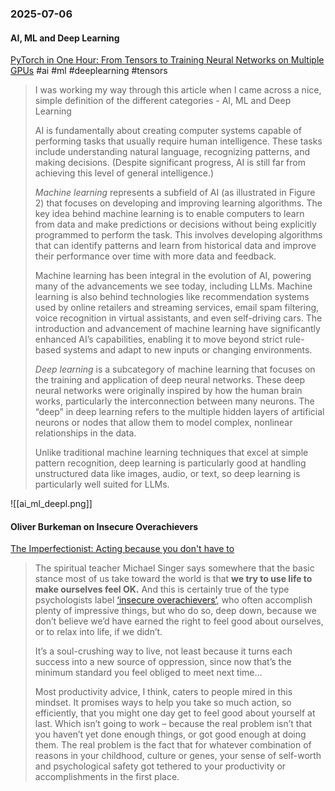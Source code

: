 ### 2025-07-06
#### AI, ML and Deep Learning
[PyTorch in One Hour: From Tensors to Training Neural Networks on Multiple GPUs](https://sebastianraschka.com/teaching/pytorch-1h/) #ai #ml #deeplearning #tensors

> I was working my way through this article when I came across a nice, simple definition of the different categories - AI, ML and Deep Learning
> 
> AI is fundamentally about creating computer systems capable of performing tasks that usually require human intelligence. These tasks include understanding natural language, recognizing patterns, and making decisions. (Despite significant progress, AI is still far from achieving this level of general intelligence.)
> 
> _Machine learning_ represents a subfield of AI (as illustrated in Figure 2) that focuses on developing and improving learning algorithms. The key idea behind machine learning is to enable computers to learn from data and make predictions or decisions without being explicitly programmed to perform the task. This involves developing algorithms that can identify patterns and learn from historical data and improve their performance over time with more data and feedback.
> 
> Machine learning has been integral in the evolution of AI, powering many of the advancements we see today, including LLMs. Machine learning is also behind technologies like recommendation systems used by online retailers and streaming services, email spam filtering, voice recognition in virtual assistants, and even self-driving cars. The introduction and advancement of machine learning have significantly enhanced AI’s capabilities, enabling it to move beyond strict rule-based systems and adapt to new inputs or changing environments.
> 
> _Deep learning_ is a subcategory of machine learning that focuses on the training and application of deep neural networks. These deep neural networks were originally inspired by how the human brain works, particularly the interconnection between many neurons. The “deep” in deep learning refers to the multiple hidden layers of artificial neurons or nodes that allow them to model complex, nonlinear relationships in the data.
> 
> Unlike traditional machine learning techniques that excel at simple pattern recognition, deep learning is particularly good at handling unstructured data like images, audio, or text, so deep learning is particularly well suited for LLMs.

![[ai_ml_deepl.png]]

#### Oliver Burkeman on Insecure Overachievers
[The Imperfectionist: Acting because you don't have to](https://ckarchive.com/b/d0ueh0ho7966vbk4xx64otzpvrq44clhn540k)

> The spiritual teacher Michael Singer says somewhere that the basic stance most of us take toward the world is that **we try to use life to make ourselves feel OK.** And this is certainly true of the type psychologists label [‘insecure overachievers’](https://www.bbc.com/worklife/article/20180924-are-you-an-insecure-overachiever), who often accomplish plenty of impressive things, but who do so, deep down, because we don’t believe we’d have earned the right to feel good about ourselves, or to relax into life, if we didn’t.
> 
> It’s a soul-crushing way to live, not least because it turns each success into a new source of oppression, since now that’s the minimum standard you feel obliged to meet next time…
> 
> Most productivity advice, I think, caters to people mired in this mindset. It promises ways to help you take so much action, so efficiently, that you might one day get to feel good about yourself at last. Which isn’t going to work – because the real problem isn’t that you haven’t yet done enough things, or got good enough at doing them. The real problem is the fact that for whatever combination of reasons in your childhood, culture or genes, your sense of self-worth and psychological safety got tethered to your productivity or accomplishments in the first place.

